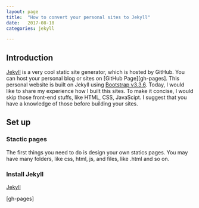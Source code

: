 ```yaml
---
layout: page
title:  "How to convert your personal sites to Jekyll"
date:   2017-08-18 
categories: jekyll

---
```


## Introduction

[Jekyll][jekyllrb] is a very cool static site generator, which is hosted by GitHub. You can host your personal blog or sites on [GitHub Page][gh-pages]. This personal website is built on Jekyll using [Bootstrap v3.3.6][Bootstrap]. Today, I would like to share my experience how I built this sites. To make it concise, I would skip those front-end stuffs, like HTML, CSS, JavaScipt. I suggest that you have a knowledge of those before building your sites.

## Set up

### Stactic pages

The first things you need to do is design your own statics pages. You may have many folders, like css, html, js, and files, like .html and so on.

### Install Jekyll

[Jekyll][jekyllrb]


[jekyllrb]:https://jekyllrb.com/
[Bootstrap]: http://blog.getbootstrap.com/2015/11/24/bootstrap-3-3-6-released/
[gh-pages]

